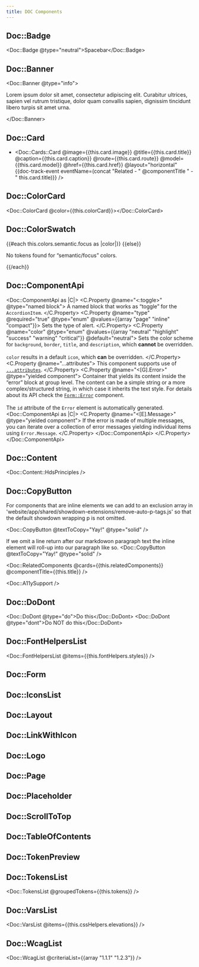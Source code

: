 ```yaml
---
title: DOC Components
---
```


## Doc::Badge

<Doc::Badge @type="neutral">Spacebar</Doc::Badge>

## Doc::Banner

<Doc::Banner @type="info"><p>Lorem ipsum dolor sit amet, consectetur adipiscing elit. Curabitur ultrices, sapien vel rutrum tristique, dolor quam convallis sapien, dignissim tincidunt libero turpis sit amet urna.</p></Doc::Banner>

## Doc::Card

- <Doc::Cards::Card @image={{this.card.image}} @title={{this.card.title}} @caption={{this.card.caption}} @route={{this.card.route}} @model={{this.card.model}} @href={{this.card.href}} @layout="horizontal" {{doc-track-event eventName=(concat "Related - " @componentTitle " - " this.card.title)}} />

## Doc::ColorCard

<Doc::ColorCard @color={{this.colorCard}}></Doc::ColorCard>

## Doc::ColorSwatch

<!-- algolia-ignore-start -->
<div>
  {{#each this.colors.semantic.focus as |color|}}
    <Doc::ColorSwatch @color={{color}} />
  {{else}}
    <p>No tokens found for “semantic/focus” colors.</p>
  {{/each}}
</div>
<!-- algolia-ignore-end -->

## Doc::ComponentApi

<Doc::ComponentApi as |C|>
<C.Property @name="<:toggle>" @type="named block">
A named block that works as “toggle” for the `AccordionItem`.
</C.Property>
<C.Property @name="type" @required="true" @type="enum" @values={{array "page" "inline" "compact"}}>
Sets the type of alert.
</C.Property>
<C.Property @name="color" @type="enum" @values={{array "neutral" "highlight" "success" "warning" "critical"}} @default="neutral">
Sets the color scheme for `background`, `border`, `title`, and `description`, which **cannot** be overridden.<br/><br/>`color` results in a default `icon`, which **can** be overridden.
</C.Property>
<C.Property @name="...attributes">
This component supports use of [`...attributes`](https://guides.emberjs.com/release/in-depth-topics/patterns-for-components/#toc_attribute-ordering).
</C.Property>
<C.Property @name="<[G].Error>" @type="yielded component">
Container that yields its content inside the “error” block at group level. The content can be a simple string or a more complex/structured string, in which case it inherits the text style. For details about its API check the [`Form::Error`](/components/form/primitives) component.
<br/><br/>
The `id` attribute of the `Error` element is automatically generated.
<Doc::ComponentApi as |C|>
<C.Property @name="<[E].Message>" @type="yielded component">
If the error is made of multiple messages, you can iterate over a collection of error messages yielding individual items using `Error.Message`.
</C.Property>
</Doc::ComponentApi>
</C.Property>
</Doc::ComponentApi>

## Doc::Content

<Doc::Content::HdsPrinciples />

## Doc::CopyButton

For components that are inline elements we can add to an exclusion array in 'website/app/shared/showdown-extensions/remove-auto-p-tags.js' so that the default showdown wrapping p is not omitted.

<Doc::CopyButton @textToCopy="Yay!" @type="solid" />

If we omit a line return after our markdowon paragraph text the inline element will roll-up into our paragraph like so.
<Doc::CopyButton @textToCopy="Yay!" @type="solid" />

<!-- Header included in component, so omit here so  that it is not indexed twice -->

<Doc::RelatedComponents @cards={{this.relatedComponents}} @componentTitle={{this.title}} />

<!-- Header included in component, so omit here so  that it is not indexed twice -->

<Doc::A11ySupport />

## Doc::DoDont

<Doc::DoDont @type="do">Do this</Doc::DoDont>
<Doc::DoDont @type="dont">Do NOT do this</Doc::DoDont>

## Doc::FontHelpersList

<Doc::FontHelpersList @items={{this.fontHelpers.styles}} />

## Doc::Form

## Doc::IconsList

## Doc::Layout

## Doc::LinkWithIcon

## Doc::Logo

## Doc::Page

## Doc::Placeholder

## Doc::ScrollToTop

## Doc::TableOfContents

## Doc::TokenPreview

## Doc::TokensList

<!-- algolia-ignore-start -->

<Doc::TokensList @groupedTokens={{this.tokens}} />

<!-- algolia-ignore-end -->

## Doc::VarsList

<!-- algolia-ignore-start -->

<Doc::VarsList @items={{this.cssHelpers.elevations}} />

<!-- algolia-ignore-end -->

## Doc::WcagList

<Doc::WcagList @criteriaList={{array "1.1.1" "1.2.3"}} />
